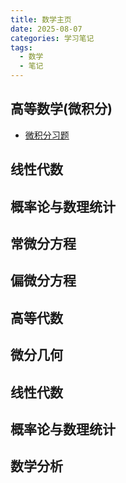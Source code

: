 ```yaml
---
title: 数学主页
date: 2025-08-07
categories: 学习笔记
tags:
  - 数学
  - 笔记
---
```


## 高等数学(微积分)

- [微积分习题](./mathematics/calculus-questions.md)

## 线性代数

## 概率论与数理统计

## 常微分方程

## 偏微分方程

## 高等代数

## 微分几何

## 线性代数

## 概率论与数理统计

## 数学分析
